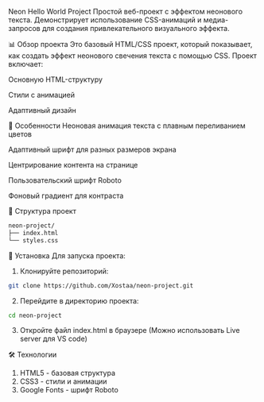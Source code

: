 Neon Hello World Project
Простой веб-проект с эффектом неонового текста. Демонстрирует использование CSS-анимаций и медиа-запросов для создания привлекательного визуального эффекта.

📊 Обзор проекта
Это базовый HTML/CSS проект, который показывает, как создать эффект неонового свечения текста с помощью CSS. Проект включает:

Основную HTML-структуру

Стили с анимацией

Адаптивный дизайн

🎯 Особенности
Неоновая анимация текста с плавным переливанием цветов

Адаптивный шрифт для разных размеров экрана

Центрирование контента на странице

Пользовательский шрифт Roboto

Фоновый градиент для контраста

📄 Структура проект
```bash
neon-project/
├── index.html
└── styles.css
```

🔨 Установка
Для запуска проекта:

1. Клонируйте репозиторий:
```bash
git clone https://github.com/Xostaa/neon-project.git
```
2. Перейдите в директорию проекта:
```bash
cd neon-project
```
3. Откройте файл index.html в браузере (Можно использовать Live server для VS code)

🛠️ Технологии
1. HTML5 - базовая структура
2. CSS3 - стили и анимации
3. Google Fonts - шрифт Roboto







